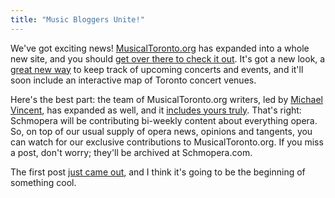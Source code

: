 ```yaml
---
title: "Music Bloggers Unite!"
---
```


We've got exciting news! [MusicalToronto.org](http://www.musicaltoronto.org/2014/10/01/introducing-a-new-expanded-musical-toronto/) has expanded into a whole new site, and you should [get over there to check it out](http://www.musicaltoronto.org/2014/10/01/introducing-a-new-expanded-musical-toronto/). It's got a new look, a [great new way](http://www.musicaltoronto.org/datebook/) to keep track of upcoming concerts and events, and it'll soon include an interactive map of Toronto concert venues.

Here's the best part: the team of MusicalToronto.org writers, led by [Michael Vincent](http://www.musicaltoronto.org/mt-staff-and-writers/), has expanded as well, and it [includes yours truly](http://www.musicaltoronto.org/mt-staff-and-writers/). That's right: Schmopera will be contributing bi-weekly content about everything opera. So, on top of our usual supply of opera news, opinions and tangents, you can watch for our exclusive contributions to MusicalToronto.org. If you miss a post, don't worry; they'll be archived at Schmopera.com.

The first post [just came out](http://www.musicaltoronto.org/2014/10/01/schmopera-opera-the-inside-job/), and I think it's going to be the beginning of something cool.

